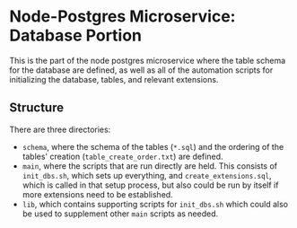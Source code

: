 # Node-Postgres Microservice: Database Portion
This is the part of the node postgres microservice where the table schema for the
database are defined, as well as all of the automation scripts for
initializing the database, tables, and relevant extensions.

## Structure
There are three directories:
* `schema`, where the schema of the tables (`*.sql`) and the ordering of the
  tables' creation (`table_create_order.txt`) are defined.
* `main`, where the scripts that are run directly are held.  This consists of
  `init_dbs.sh`, which sets up everything, and `create_extensions.sql`, which
  is called in that setup process, but also could be run by itself if more
  extensions need to be established.
* `lib`, which contains supporting scripts for `init_dbs.sh` which could also
  be used to supplement other `main` scripts as needed.

